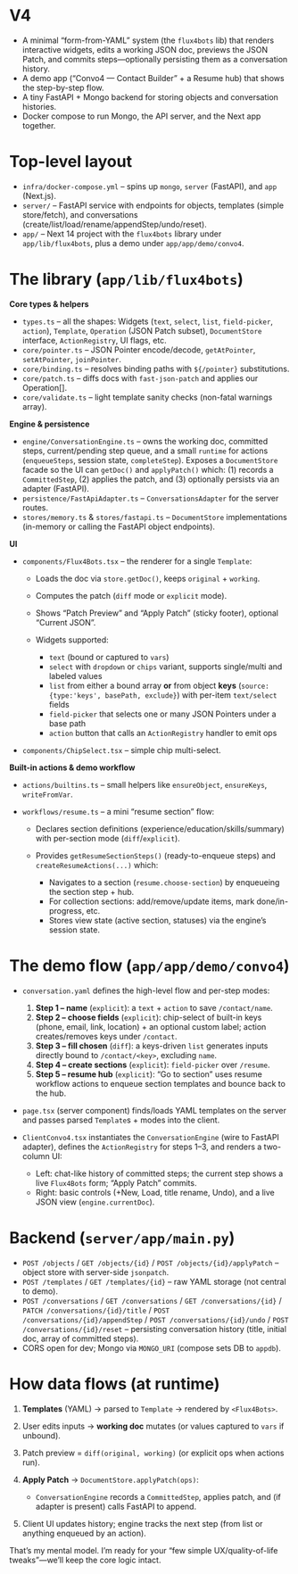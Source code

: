 # V4

* A minimal “form-from-YAML” system (the `flux4bots` lib) that renders interactive widgets, edits a working JSON doc, previews the JSON Patch, and commits steps—optionally persisting them as a conversation history.
* A demo app (“Convo4 — Contact Builder” + a Resume hub) that shows the step-by-step flow.
* A tiny FastAPI + Mongo backend for storing objects and conversation histories.
* Docker compose to run Mongo, the API server, and the Next app together.

# Top-level layout

* `infra/docker-compose.yml` – spins up `mongo`, `server` (FastAPI), and `app` (Next.js).
* `server/` – FastAPI service with endpoints for objects, templates (simple store/fetch), and conversations (create/list/load/rename/appendStep/undo/reset).
* `app/` – Next 14 project with the `flux4bots` library under `app/lib/flux4bots`, plus a demo under `app/app/demo/convo4`.

# The library (`app/lib/flux4bots`)

**Core types & helpers**

* `types.ts` – all the shapes: Widgets (`text`, `select`, `list`, `field-picker`, `action`), `Template`, `Operation` (JSON Patch subset), `DocumentStore` interface, `ActionRegistry`, UI flags, etc.
* `core/pointer.ts` – JSON Pointer encode/decode, `getAtPointer`, `setAtPointer`, `joinPointer`.
* `core/binding.ts` – resolves binding paths with `${/pointer}` substitutions.
* `core/patch.ts` – diffs docs with `fast-json-patch` and applies our Operation\[].
* `core/validate.ts` – light template sanity checks (non-fatal warnings array).

**Engine & persistence**

* `engine/ConversationEngine.ts` – owns the working doc, committed steps, current/pending step queue, and a small `runtime` for actions (`enqueueSteps`, session state, `completeStep`). Exposes a `DocumentStore` facade so the UI can `getDoc()` and `applyPatch()` which: (1) records a `CommittedStep`, (2) applies the patch, and (3) optionally persists via an adapter (FastAPI).
* `persistence/FastApiAdapter.ts` – `ConversationsAdapter` for the server routes.
* `stores/memory.ts` & `stores/fastapi.ts` – `DocumentStore` implementations (in-memory or calling the FastAPI object endpoints).

**UI**

* `components/Flux4Bots.tsx` – the renderer for a single `Template`:

  * Loads the doc via `store.getDoc()`, keeps `original` + `working`.
  * Computes the patch (`diff` mode or `explicit` mode).
  * Shows “Patch Preview” and “Apply Patch” (sticky footer), optional “Current JSON”.
  * Widgets supported:

    * `text` (bound or captured to `vars`)
    * `select` with `dropdown` or `chips` variant, supports single/multi and labeled values
    * `list` from either a bound array **or** from object **keys** (`source: {type:'keys', basePath, exclude}`) with per-item `text/select` fields
    * `field-picker` that selects one or many JSON Pointers under a base path
    * `action` button that calls an `ActionRegistry` handler to emit ops
* `components/ChipSelect.tsx` – simple chip multi-select.

**Built-in actions & demo workflow**

* `actions/builtins.ts` – small helpers like `ensureObject`, `ensureKeys`, `writeFromVar`.
* `workflows/resume.ts` – a mini “resume section” flow:

  * Declares section definitions (experience/education/skills/summary) with per-section mode (`diff`/`explicit`).
  * Provides `getResumeSectionSteps()` (ready-to-enqueue steps) and `createResumeActions(...)` which:

    * Navigates to a section (`resume.choose-section`) by enqueueing the section step + hub.
    * For collection sections: add/remove/update items, mark done/in-progress, etc.
    * Stores view state (active section, statuses) via the engine’s session state.

# The demo flow (`app/app/demo/convo4`)

* `conversation.yaml` defines the high-level flow and per-step modes:

  1. **Step 1 – name** (`explicit`): a `text` + `action` to save `/contact/name`.
  2. **Step 2 – choose fields** (`explicit`): chip-select of built-in keys (phone, email, link, location) + an optional custom label; action creates/removes keys under `/contact`.
  3. **Step 3 – fill chosen** (`diff`): a keys-driven `list` generates inputs directly bound to `/contact/<key>`, excluding `name`.
  4. **Step 4 – create sections** (`explicit`): `field-picker` over `/resume`.
  5. **Step 5 – resume hub** (`explicit`): “Go to section” uses resume workflow actions to enqueue section templates and bounce back to the hub.
* `page.tsx` (server component) finds/loads YAML templates on the server and passes parsed `Template`s + modes into the client.
* `ClientConvo4.tsx` instantiates the `ConversationEngine` (wire to FastAPI adapter), defines the `ActionRegistry` for steps 1–3, and renders a two-column UI:

  * Left: chat-like history of committed steps; the current step shows a live `Flux4Bots` form; “Apply Patch” commits.
  * Right: basic controls (+New, Load, title rename, Undo), and a live JSON view (`engine.currentDoc`).

# Backend (`server/app/main.py`)

* `POST /objects` / `GET /objects/{id}` / `POST /objects/{id}/applyPatch` – object store with server-side `jsonpatch`.
* `POST /templates` / `GET /templates/{id}` – raw YAML storage (not central to demo).
* `POST /conversations` / `GET /conversations` / `GET /conversations/{id}` / `PATCH /conversations/{id}/title` / `POST /conversations/{id}/appendStep` / `POST /conversations/{id}/undo` / `POST /conversations/{id}/reset` – persisting conversation history (title, initial doc, array of committed steps).
* CORS open for dev; Mongo via `MONGO_URI` (compose sets DB to `appdb`).

# How data flows (at runtime)

1. **Templates** (YAML) → parsed to `Template` → rendered by `<Flux4Bots>`.
2. User edits inputs → **working doc** mutates (or values captured to `vars` if unbound).
3. Patch preview = `diff(original, working)` (or explicit ops when actions run).
4. **Apply Patch** → `DocumentStore.applyPatch(ops)`:

   * `ConversationEngine` records a `CommittedStep`, applies patch, and (if adapter is present) calls FastAPI to append.
5. Client UI updates history; engine tracks the next step (from list or anything enqueued by an action).

That’s my mental model. I’m ready for your “few simple UX/quality-of-life tweaks”—we’ll keep the core logic intact.
